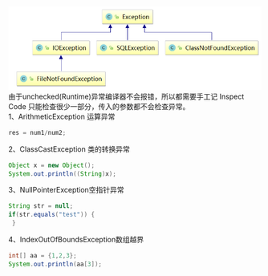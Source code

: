 ![png](./pics/CheckedException.png)
由于unchecked(Runtime)异常编译器不会报错，所以都需要手工记
Inspect Code 只能检查很少一部分，传入的参数都不会检查异常。  
1、ArithmeticException  运算异常
``` java
res = num1/num2;
```  
2、ClassCastException   类的转换异常
``` java
Object x = new Object();
System.out.println((String)x);
```
3、NullPointerException空指针异常
```java
String str = null;
if(str.equals("test")) {
 }
```
4、IndexOutOfBoundsException数组越界
``` java
int[] aa = {1,2,3};
System.out.println(aa[3]);
```